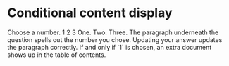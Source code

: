 # Conditional content display

<single-select-question id='number'>
Choose a number.
<choice value=one>1</choice>
<choice value=two>2</choice>
<choice value=three>3</choice>
</single-select-question>

<show if='number is one'>
One.
</show>

<show if='number is two'>
Two.
</show>

<show if='number is three'>
Three.
</show>

<simple-checklist>
<step>The paragraph underneath the question spells out the number you chose.</step>
<step>Updating your answer updates the paragraph correctly.</step>
<step>If and only if `1` is chosen, an extra document shows up in the table of contents.</step>
</simple-checklist>